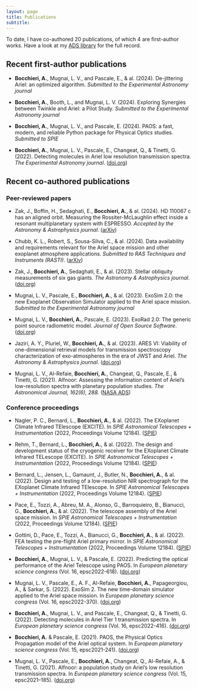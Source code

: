 ```yaml
---
layout: page
title: Publications
subtitle: 
---
```


To date, I have co-authored 20 publications, of which 4 are first-author works. Have a look at my [ADS library](https://ui.adsabs.harvard.edu/user/libraries/Z4-J8aFXRCGsjBgtCHea2Q) for the full record.

## Recent first-author publications

- **Bocchieri, A.**, Mugnai, L. V., and Pascale, E., & al. (2024).
    De-jittering Ariel: an optimized algorithm. *Submitted to the Experimental Astronomy journal*

- **Bocchieri, A.**, Booth, L., and Mugnai, L. V. (2024).
    Exploring Synergies between Twinkle and Ariel: a Pilot Study. *Submitted to the Experimental Astronomy journal*

- **Bocchieri, A.**, Mugnai, L. V., and Pascale, E. (2024).
    PAOS: a fast, modern, and reliable Python package for Physical Optics studies. *Submitted to SPIE*

<!-- - **Bocchieri, A.**, Changeat, Q., Mugnai, L. V., and Pascale, E. (2024).
    taurex-emcee: automated, parallelized atmospheric retrievals with TauREx 3.1 and the emcee sampler. *Submitted to JOSS* -->

- **Bocchieri, A.**, Mugnai, L. V., Pascale, E., Changeat, Q., & Tinetti, G. (2022).
    Detecting molecules in Ariel low resolution transmission spectra. *The Experimental Astronomy journal*. ([doi.org](https://doi.org/10.1007/s10686-023-09911-x))

## Recent co-authored publications

### Peer-reviewed papers

- Zak, J., Boffin, H., Sedaghati, E., **Bocchieri, A.**, & al. (2024).
    HD 110067 c has an aligned orbit. Measuring the Rossiter-McLaughlin effect inside a resonant multiplanetary system with ESPRESSO. *Accepted by the Astronomy & Astrophysics journal*. ([arXiv](https://ui.adsabs.harvard.edu/abs/2024arXiv240512409Z))

- Chubb, K. L., Robert, S., Sousa-Silva, C., & al. (2024).
    Data availability and requirements relevant for the Ariel space mission and other exoplanet atmosphere applications. *Submitted to RAS Techniques and Instruments (RASTI)*. ([arXiv](https://arxiv.org/abs/2404.02188))

- Zak, J., **Bocchieri, A.**, Sedaghati, E., & al. (2023).
    Stellar obliquity measurements of six gas giants. *The Astronomy & Astrophysics journal*. ([doi.org](https://ui.adsabs.harvard.edu/abs/2024arXiv240315631Z))

- Mugnai, L. V., Pascale, E., **Bocchieri, A.**, & al. (2023).
    ExoSim 2.0: the new Exoplanet Observation Simulator applied to the Ariel space mission. *Submitted to the Experimental Astronomy journal*

- Mugnai, L. V., **Bocchieri, A.**, Pascale, E. (2023).
    ExoRad 2.0: The generic point source radiometric model. *Journal of Open Source Software*. ([doi.org](https://doi.org/10.21105/joss.05348))

- Jaziri, A. Y., Pluriel, W., **Bocchieri, A.**, & al. (2023).
    ARES VI: Viability of one-dimensional retrieval models for transmission spectroscopy characterization of exo-atmospheres in the era of JWST and Ariel. *The Astronomy & Astrophysics journal*. ([doi.org](ttps://doi.org/10.1051/0004-6361/202347379))

- Mugnai, L. V., Al-Refaie, **Bocchieri, A.**, Changeat, Q., Pascale, E., & Tinetti, G. (2021).
    Alfnoor: Assessing the information content of Ariel’s low-resolution spectra with planetary population studies. *The Astronomical Journal, 162(6), 288.* ([NASA ADS](https://ui.adsabs.harvard.edu/abs/2021AJ....162..288M/abstract))
  
### Conference proceedings

- Nagler, P. C., Bernard, L., **Bocchieri, A.**, & al. (2022).
    The EXoplanet Climate Infrared TElescope (EXCITE). In *SPIE Astronomical Telescopes + Instrumentation* (2022, Proceedings Volume 12184). ([SPIE](https://doi.org/10.1117/12.2629373))

- Rehm, T., Bernard, L., **Bocchieri, A.**, & al. (2022).
    The design and development status of the cryogenic receiver for the EXoplanet Climate Infrared TELescope (EXCITE). In *SPIE Astronomical Telescopes + Instrumentation* (2022, Proceedings Volume 12184). ([SPIE](https://doi.org/10.1117/12.2629588))

- Bernard, L., Jensen, L., Gamaunt, J., Butler, N., **Bocchieri, A.**, & al. (2022).
    Design and testing of a low-resolution NIR spectrograph for the EXoplanet Climate Infrared TElescope. In *SPIE Astronomical Telescopes + Instrumentation* (2022, Proceedings Volume 12184). ([SPIE](https://doi.org/10.1117/12.2629717))

- Pace, E., Tozzi, A., Abreu, M. A., Alonso, G., Barroquieiro, B., Bianucci, G., **Bocchieri, A.**, & al. (2022).
    The telescope assembly of the Ariel space mission. In *SPIE Astronomical Telescopes + Instrumentation* (2022, Proceedings Volume 12184). ([SPIE](https://doi.org/10.1117/12.2629432))

- Gottini, D., Pace, E., Tozzi, A., Bianucci, G., **Bocchieri, A.**, & al. (2022).
    FEA testing the pre-flight Ariel primary mirror. In *SPIE Astronomical Telescopes + Instrumentation* (2022, Proceedings Volume 12184). ([SPIE](https://doi.org/10.1117/12.2629815))

- **Bocchieri, A.**, Mugnai, L. V., & Pascale, E. (2022). 
    Predicting the optical performance of the Ariel Telescope using PAOS. In *European planetary science congress* (Vol. 16, epsc2022-618). ([doi.org](https://doi.org/10.5194/epsc2022-618))

- Mugnai, L. V., Pascale, E., A. F., Al-Refaie, **Bocchieri, A.**, Papageorgiou, A.,  & Sarkar, S. (2022).
    ExoSim 2. The new time-domain simulator applied to the Ariel space mission. In *European planetary science congress* (Vol. 16, epsc2022-370). ([doi.org](https://doi.org/10.5194/epsc2022-370))

- **Bocchieri, A.**, Mugnai, L. V., and Pascale, E., Changeat, Q., & Tinetti, G. (2022).
    Detecting molecules in Ariel Tier 1 transmission spectra. In *European planetary science congress* (Vol. 16, epsc2022-416). ([doi.org](https://doi.org/10.5194/epsc2022-416))

- **Bocchieri, A.** & Pascale, E. (2021).
    PAOS, the Physical Optics Propagation model of the Ariel optical system. In *European planetary science congress* (Vol. 15, epsc2021-241). ([doi.org](https://doi.org/10.5194/epsc2021-241))

- Mugnai, L. V., Pascale, E., **Bocchieri, A.**, Changeat, Q., Al-Refaie, A., & Tinetti, G. (2021).
    Alfnoor: a population study on Ariel’s low resolution transmission spectra. In *European planetary science congress* (Vol. 15, epsc2021–185). ([doi.org](https://doi.org/10.5194/epsc2021-185))
